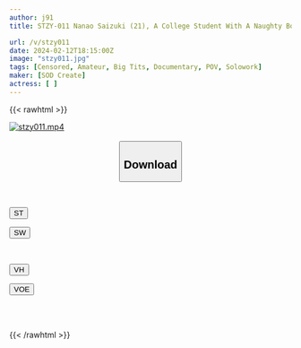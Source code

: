 ```yaml
---
author: j91
title: STZY-011 Nanao Saizuki (21), A College Student With A Naughty Body Who Was Aiming To Become A Nursery Teacher [Nuku With Overwhelming 4k Video! ]

url: /v/stzy011
date: 2024-02-12T18:15:00Z
image: "stzy011.jpg"
tags: [Censored, Amateur, Big Tits, Documentary, POV, Solowork]
maker: [SOD Create]
actress: [ ]
---
```



{{< rawhtml >}}

<div class="video" data-videoid="W82wVPXBM6IbxKO">
    <a href="javascript:;">
        <img src="/v/stzy011/stzy011.jpg" width="WIDTH" height="HEIGHT" alt="stzy011.mp4" loading="lazy">
    </a>
</div>

<script type="text/javascript" src="https://j91.asia/asset/on-demand-st.js"></script>

<br>
  <link rel="stylesheet" href="https://j91.asia/asset/bs5.css">
  
  <center>
  <button class="btn btn-primary" type="button" data-bs-toggle="collapse" data-bs-target=".multi-collapse" aria-expanded="false" aria-controls="multiCollapseExample1 multiCollapseExample2"><h2>Download</h2></button></center>
</p>
<div class="row">
  <div class="col">
    <div class="collapse multi-collapse" id="multiCollapseExample1">
      <div class="card card-body">
	      	      <br>
<div class="buttons">  
<p><a href="https://streamtape.to/v/W82wVPXBM6IbxKO" target="_blank"><button class="btn-hover color-3"><i class="fa fa-download"></i> ST</button></a></p>
<p><a href="https://cdnwish.com/agrxlrrhgsrb" target="_blank"><button class="btn-hover color-2"><i class="fa fa-download"></i> SW</button></a></p></div>
    </div>
  </div>
</div>
  <div class="col">
    <div class="collapse multi-collapse" id="multiCollapseExample2">
      <div class="card card-body">
	      <br>
<div class="buttons">
<p><a href="https://vidhidepro.com/f/neal4qqqtmxu"><button class="btn-hover color-9"><i class="fa fa-download"></i> VH</button></a></p>
<p><a href="https://voe.sx/d51ssbwwc2uv"><button class="btn-hover color-8"><i class="fa fa-download"></i> VOE</button></a></p></div>
<br><br>
      </div>
    </div>
  </div>
</div>

{{< /rawhtml >}}